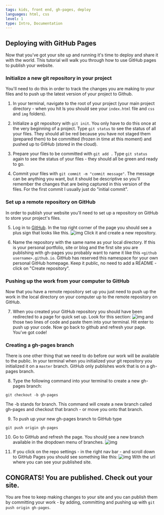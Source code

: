 ```yaml
---
tags: kids, front end, gh-pages, deploy
languages: html, css
level: 1
type: Intro, Documentation
---
```


## Deploying with GitHub Pages

Now that you’ve got your site up and running it's time to deploy and share it with the world. This tutorial will walk you through how to use GitHub pages to publish your website.

### Initialize a new git repository in your project

You'll need to do this in order to track the changes you are making to your files and to push up the latest version of your project to Github.

1. In your terminal, navigate to the root of your project (your main project directory - when you hit ls you should see your `index.html` file and `css` and `img` folders).

2. Initialize a git repository with `git init`. You only have to do this once at the very beginning of a project. Type `git status` to see the status of all your files. They should all be red because you have not staged them (prepared them) to be committed (frozen in time at this moment) and pushed up to GitHub (stored in the cloud).

3. Prepare your files to be committed with `git add .` Type `git status` again to see the status of your files - they should all be green and ready to go.

4. Commit your files with `git commit -m "commit message"`. The message can be anything you want, but it should be descriptive so you'll remember the changes that are being captured in this version of the files. For the first commit I usually just do "initial commit".

### Set up a remote repository on GitHub
In order to publish your website you'll need to set up a repository on GitHub to store your project's files.

5. Log in to [GitHub](www.github.com). In the top right corner of the page you should see a plus sign that looks like this.
![img](https://s3.amazonaws.com/after-school-assets/new_github_repo.jpg)
Click it and create a new repository.

6. Name the repository with the same name as your local directory. If this is your personal portfolio, site or blog and the first site you are publishing with gh-pages you probably want to name it like this `<github username>.github.io`. GitHub has reserved this namespace for your own personal GitHub homepage. Keep it public, no need to add a README - click on "Create repository".

### Pushing up the work from your computer to GitHub

Now that you have a remote repository set up you just need to push up the work in the local directory on your computer up to the remote repository on GitHub.

7. When you created your GitHub repository you should have been redirected to a page for quick set up. Look for this section:
![img](https://s3.amazonaws.com/after-school-assets/connecting-remote-github-repo.png)
and those two lines of code and paste them into your terminal. Hit enter to push up your code. Now go back to github and refresh your page. You’ve got code!

### Creating a gh-pages branch
There is one other thing that we need to do before our work will be available to the public.
In your terminal when you initialized your git repository you initialized it on a `master` branch. GitHub only publishes work that is on a gh-pages branch.

8. Type the following command into your terminal to create a new gh-pages branch:
```
git checkout -b gh-pages
```
The -b stands for branch. This command will create a new branch called gh-pages and checkout that branch - or move you onto that branch.

9. To push up your new gh-pages branch to GitHub type
```
git push origin gh-pages
```

10. Go to GitHub and refresh the page. You should see a new branch available in the dropdown menu of branches.
![img](https://s3.amazonaws.com/after-school-assets/gh-pages-branch.png)

11. If you click on the repo settings - in the right nav bar - and scroll down to GitHub Pages you should see something like this:
![img](https://s3.amazonaws.com/after-school-assets/gh-pages-url.png)
With the url where you can see your published site.

## CONGRATS! You are published. Check out your site.

You are free to keep making changes to your site and you can publish them by committing your work - by adding, committing and pushing up with `git push origin gh-pages`.
